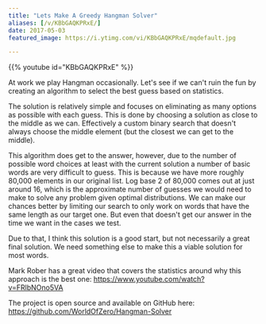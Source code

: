 ```yaml
---
title: "Lets Make A Greedy Hangman Solver"
aliases: [/v/KBbGAQKPRxE/]
date: 2017-05-03
featured_image: https://i.ytimg.com/vi/KBbGAQKPRxE/mqdefault.jpg

---
```


{{% youtube id="KBbGAQKPRxE" %}}

At work we play Hangman occasionally. Let's see if we can't ruin the fun by creating an algorithm to select the best guess based on statistics.

The solution is relatively simple and focuses on eliminating as many options as possible with each guess. This is done by choosing a solution as close to the middle as we can. Effectively a custom binary search that doesn't always choose the middle element (but the closest we can get to the middle).

This algorithm does get to the answer, however, due to the number of possible word choices at least with the current solution a number of basic words are very difficult to guess. This is because we have more roughly 80,000 elements in our original list. Log base 2 of 80,000 comes out at just around 16, which is the approximate number of guesses we would need to make to solve any problem given optimal distributions. We can make our chances better by limiting our search to only work on words that have the same length as our target one. But even that doesn't get our answer in the time we want in the cases we test.

Due to that, I think this solution is a good start, but not necessarily a great final solution. We need something else to make this a viable solution for most words.

Mark Rober has a great video that covers the statistics around why this approach is the best one: https://www.youtube.com/watch?v=FRlbNOno5VA

The project is open source and available on GitHub here: https://github.com/WorldOfZero/Hangman-Solver